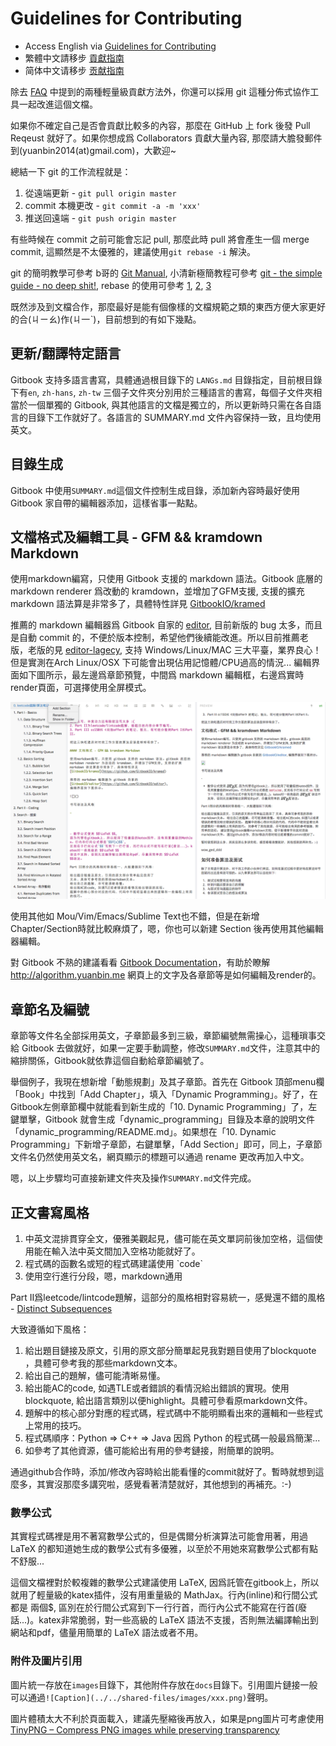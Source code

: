 # Guidelines for Contributing

- Access English via [Guidelines for Contributing](http://algorithm.yuanbin.me/en/faq/guidelines_for_contributing.md)
- 繁體中文請移步 [貢獻指南](http://algorithm.yuanbin.me/zh-tw/faq/guidelines_for_contributing.md)
- 简体中文请移步 [贡献指南](http://algorithm.yuanbin.zh-hans/faq/guidelines_for_contributing.md)

除去 [FAQ](http://algorithm.yuanbin.me/zh-hans/faq/index.html) 中提到的兩種輕量級貢獻方法外，你還可以採用 git 這種分佈式協作工具一起改進這個文檔。

如果你不確定自己是否會貢獻比較多的內容，那麼在 GitHub 上 fork 後發 Pull Reqeust 就好了。如果你想成爲 Collaborators 貢獻大量內容, 那麼請大膽發郵件到(yuanbin2014(at)gmail.com)，大歡迎~

總結一下 git 的工作流程就是：

1. 從遠端更新 - `git pull origin master`
2. commit 本機更改 - `git commit -a -m 'xxx'`
3. 推送回遠端 - `git push origin master`

有些時候在 commit 之前可能會忘記 pull, 那麼此時 pull 將會產生一個 merge commit, 這顯然是不太優雅的，建議使用`git rebase -i` 解決。

git 的簡明教學可參考 b哥的 [Git Manual](https://gist.github.com/bigeagle/3953973), 小清新極簡教程可參考 [git - the simple guide - no deep shit!](http://rogerdudler.github.io/git-guide/), rebase 的使用可參考 [1](http://stackoverflow.com/questions/21115596/remove-a-merge-commit-keeping-current-changes), [2](https://git-scm.com/book/zh/v1/Git-%E5%88%86%E6%94%AF-%E5%88%86%E6%94%AF%E7%9A%84%E8%A1%8D%E5%90%88), [3](https://blog.yorkxin.org/posts/2011/07/29/git-rebase/)

既然涉及到文檔合作，那麼最好是能有個像樣的文檔規範之類的東西方便大家更好的合(ㄐㄧㄠ)作(ㄐ一ˋ)，目前想到的有如下幾點。

## 更新/翻譯特定語言

Gitbook 支持多語言書寫，具體通過根目錄下的 `LANGs.md` 目錄指定，目前根目錄下有`en`, `zh-hans`, `zh-tw` 三個子文件夾分別用於三種語言的書寫，每個子文件夾相當於一個單獨的 Gitbook, 與其他語言的文檔是獨立的，所以更新時只需在各自語言的目錄下工作就好了。各語言的 SUMMARY.md 文件內容保持一致，且均使用英文。

## 目錄生成

Gitbook 中使用`SUMMARY.md`這個文件控制生成目錄，添加新內容時最好使用 Gitbook 家自帶的編輯器添加，這樣省事一點點。

## 文檔格式及編輯工具 - GFM && kramdown Markdown

使用markdown編寫，只使用 Gitbook 支援的 markdown 語法。Gitbook 底層的 markdown renderer 爲改動的 kramdown，並增加了GFM支援, 支援的擴充 markdown 語法算是非常多了，具體特性詳見 [GitbookIO/kramed](https://github.com/GitbookIO/kramed)

推薦的 markdown 編輯器爲 Gitbook 自家的 [editor](https://www.gitbook.com/editor), 目前新版的 bug 太多，而且是自動 commit 的，不便於版本控制，希望他們後續能改進。所以目前推薦老版，老版的見 [editor-lagecy](https://github.com/GitbookIO/editor-legacy/releases), 支持 Windows/Linux/MAC 三大平臺，業界良心！但是實測在Arch Linux/OSX 下可能會出現佔用記憶體/CPU過高的情況... 編輯界面如下圖所示，最左邊爲章節預覽，中間爲 markdown 編輯框，右邊爲實時render頁面，可選擇使用全屏模式。

![Gitbook Editor](../../shared-files/images/gitbook_editor.png)

使用其他如 Mou/Vim/Emacs/Sublime Text也不錯，但是在新增Chapter/Section時就比較麻煩了，嗯，你也可以新建 Section 後再使用其他編輯器編輯。

對 Gitbook 不熟的建議看看 [Gitbook Documentation](http://help.gitbook.com/)，有助於瞭解 http://algorithm.yuanbin.me 網頁上的文字及各章節等是如何編輯及render的。

## 章節名及編號

章節等文件名全部採用英文，子章節最多到三級，章節編號無需操心，這種瑣事交給 Gitbook 去做就好，如果一定要手動調整，修改`SUMMARY.md`文件，注意其中的縮排關係，Gitbook就依靠這個自動給章節編號了。

舉個例子，我現在想新增「動態規劃」及其子章節。首先在 Gitbook 頂部menu欄「Book」中找到「Add Chapter」，填入「Dynamic Programming」。好了，在Gitbook左側章節欄中就能看到新生成的「10. Dynamic Programming」了，左鍵單擊，Gitbook 就會生成「dynamic_programming」目錄及本章的說明文件「dynamic_programming/README.md」。如果想在「10. Dynamic Programming」下新增子章節，右鍵單擊，「Add Section」即可，同上，子章節文件名仍然使用英文名，網頁顯示的標題可以通過 rename 更改再加入中文。

嗯，以上步驟均可直接新建文件夾及操作`SUMMARY.md`文件完成。

## 正文書寫風格

1. 中英文混排貫穿全文，優雅美觀起見，儘可能在英文單詞前後加空格，這個使用能在輸入法中英文間加入空格功能就好了。
2. 程式碼的函數名或短的程式碼建議使用 \`code\`
3. 使用空行進行分段，嗯，markdown通用

Part II爲leetcode/lintcode題解，這部分的風格相對容易統一，感覺還不錯的風格 - [Distinct Subsequences](https://github.com/billryan/algorithm-exercise/blob/master/zh-hans/dynamic_programming/distinct_subsequences.md)

大致遵循如下風格：

1. 給出題目鏈接及原文，引用的原文部分簡單起見我對題目使用了blockquote ，具體可參考我的那些markdown文本。
2. 給出自己的題解，儘可能清晰易懂。
3. 給出能AC的code, 如遇TLE或者錯誤的看情況給出錯誤的實現。使用blockquote, 給出語言類別以便highlight。具體可參看原markdown文件。
4. 題解中的核心部分對應的程式碼，程式碼中不能明顯看出來的邏輯和一些程式上常用的技巧。
5. 程式碼順序：Python => C++ => Java 因爲 Python 的程式碼一般最爲簡潔...
6. 如參考了其他資源，儘可能給出有用的參考鏈接，附簡單的說明。

通過github合作時，添加/修改內容時給出能看懂的commit就好了。暫時就想到這麼多，其實沒那麼多講究啦，感覺看著清楚就好，其他想到的再補充。:-)

### 數學公式

其實程式碼裡是用不著寫數學公式的，但是偶爾分析演算法可能會用著，用過 LaTeX 的都知道她生成的數學公式有多優雅，以至於不用她來寫數學公式都有點不舒服...

這個文檔裡對於較複雜的數學公式建議使用 LaTeX, 因爲託管在gitbook上，所以就用了輕量級的katex插件，沒有用重量級的 MathJax。行內(inline)和行間公式都是 兩個$, 區別在於行間公式寫到下一行行首，而行內公式不能寫在行首(廢話...)。katex非常脆弱，對一些高級的 LaTeX 語法不支援，否則無法編譯輸出到網站和pdf，儘量用簡單的 LaTeX 語法或者不用。

### 附件及圖片引用

圖片統一存放在`images`目錄下，其他附件存放在`docs`目錄下。引用圖片鏈接一般可以通過`![Caption](../../shared-files/images/xxx.png)`聲明。

圖片體積太大不利於頁面載入，建議先壓縮後再放入，如果是png圖片可考慮使用 [TinyPNG – Compress PNG images while preserving transparency](https://tinypng.com/)